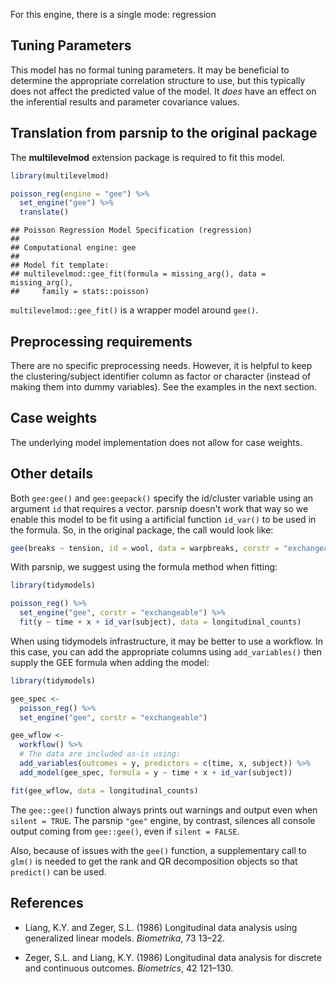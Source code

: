 


For this engine, there is a single mode: regression

## Tuning Parameters

This model has no formal tuning parameters. It may be beneficial to determine the appropriate correlation structure to use, but this typically does not affect the predicted value of the model. It _does_ have an effect on the inferential results and parameter covariance values. 

## Translation from parsnip to the original package

The **multilevelmod** extension package is required to fit this model.


```r
library(multilevelmod)

poisson_reg(engine = "gee") %>% 
  set_engine("gee") %>% 
  translate()
```

```
## Poisson Regression Model Specification (regression)
## 
## Computational engine: gee 
## 
## Model fit template:
## multilevelmod::gee_fit(formula = missing_arg(), data = missing_arg(), 
##     family = stats::poisson)
```

`multilevelmod::gee_fit()` is a wrapper model around `gee()`. 


## Preprocessing requirements

There are no specific preprocessing needs. However, it is helpful to keep the clustering/subject identifier column as factor or character (instead of making them into dummy variables). See the examples in the next section. 

## Case weights


The underlying model implementation does not allow for case weights. 

## Other details

Both `gee:gee()` and `gee:geepack()` specify the id/cluster variable using an argument `id` that requires a vector. parsnip doesn't work that way so we enable this model to be fit using a artificial function `id_var()` to be used in the formula. So, in the original package, the call would look like:

```r
gee(breaks ~ tension, id = wool, data = warpbreaks, corstr = "exchangeable")
```

With parsnip, we suggest using the formula method when fitting: 

```r
library(tidymodels)

poisson_reg() %>% 
  set_engine("gee", corstr = "exchangeable") %>% 
  fit(y ~ time + x + id_var(subject), data = longitudinal_counts)
```

When using tidymodels infrastructure, it may be better to use a workflow. In this case, you can add the appropriate columns using `add_variables()` then supply the GEE formula when adding the model: 

```r
library(tidymodels)

gee_spec <- 
  poisson_reg() %>% 
  set_engine("gee", corstr = "exchangeable")

gee_wflow <- 
  workflow() %>% 
  # The data are included as-is using:
  add_variables(outcomes = y, predictors = c(time, x, subject)) %>% 
  add_model(gee_spec, formula = y ~ time + x + id_var(subject))

fit(gee_wflow, data = longitudinal_counts)
```

The `gee::gee()` function always prints out warnings and output even when `silent = TRUE`. The parsnip `"gee"` engine, by contrast, silences all console output coming from `gee::gee()`, even if `silent = FALSE`.

Also, because of issues with the `gee()` function, a supplementary call to `glm()` is needed to get the rank and QR decomposition objects so that `predict()` can be used.

## References

 - Liang, K.Y. and Zeger, S.L. (1986) Longitudinal data analysis using generalized linear models. _Biometrika_, 73 13–22.

 - Zeger, S.L. and Liang, K.Y. (1986) Longitudinal data analysis for discrete and continuous outcomes. _Biometrics_, 42 121–130.

